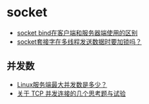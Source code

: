 # socket

- [socket bind在客户端和服务器端使用的区别](https://blog.csdn.net/cuishumao/article/details/12753331)
- [socket套接字在多线程发送数据时要加锁吗？](https://www.zhihu.com/question/56899596)

## 并发数

- [Linux服务端最大并发数是多少？](https://mp.weixin.qq.com/s/CAPU8bjJWobQs6JHHMasvQ)
- [关于 TCP 并发连接的几个思考题与试验](https://blog.csdn.net/Solstice/article/details/6579232)

